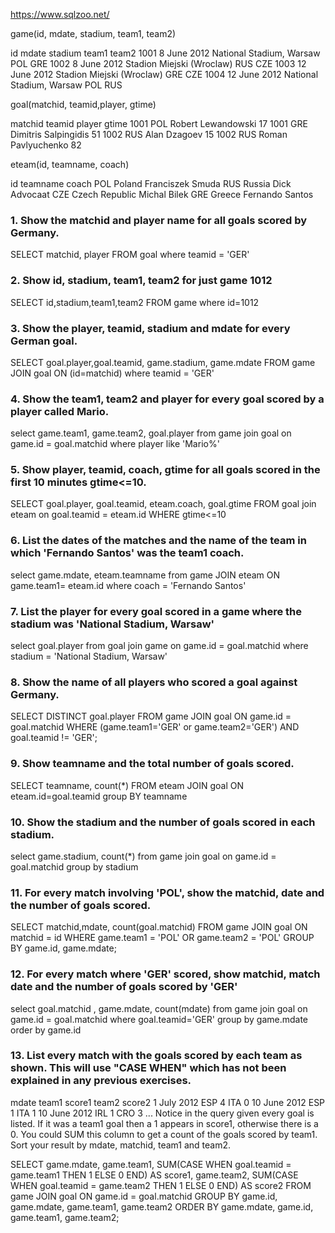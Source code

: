 https://www.sqlzoo.net/

game(id, mdate, stadium, team1, team2)

id	mdate	stadium	team1	team2
1001	8 June 2012	National Stadium, Warsaw	POL	GRE
1002	8 June 2012	Stadion Miejski (Wroclaw)	RUS	CZE
1003	12 June 2012	Stadion Miejski (Wroclaw)	GRE	CZE
1004	12 June 2012	National Stadium, Warsaw	POL	RUS


goal(matchid, teamid,player, gtime)

matchid	teamid	player	gtime
1001	POL	Robert Lewandowski	17
1001	GRE	Dimitris Salpingidis	51
1002	RUS	Alan Dzagoev	        15
1002	RUS	Roman Pavlyuchenko	82


eteam(id, teamname, coach)

id	teamname	coach
POL	Poland	Franciszek Smuda
RUS	Russia	Dick Advocaat
CZE	Czech Republic	Michal Bilek
GRE	Greece	Fernando Santos


### 1. Show the matchid and player name for all goals scored by Germany.

SELECT matchid, player FROM goal 
where teamid = 'GER'

### 2. Show id, stadium, team1, team2 for just game 1012

SELECT id,stadium,team1,team2
FROM game
where id=1012

### 3. Show the player, teamid, stadium and mdate for every German goal.

SELECT goal.player,goal.teamid, game.stadium, game.mdate
FROM game 
JOIN goal ON (id=matchid)
where teamid = 'GER'

### 4. Show the team1, team2 and player for every goal scored by a player called Mario.

select game.team1, game.team2, goal.player
from game
join goal on game.id = goal.matchid
where player like 'Mario%'

### 5. Show player, teamid, coach, gtime for all goals scored in the first 10 minutes gtime<=10.

SELECT goal.player, goal.teamid, eteam.coach, goal.gtime
FROM goal 
join eteam on goal.teamid = eteam.id
WHERE gtime<=10

### 6. List the dates of the matches and the name of the team in which 'Fernando Santos' was the team1 coach.

select game.mdate, eteam.teamname
from game
JOIN eteam ON game.team1= eteam.id
where coach = 'Fernando Santos' 

### 7. List the player for every goal scored in a game where the stadium was 'National Stadium, Warsaw'

select goal.player
from goal
join game on game.id = goal.matchid
where stadium = 'National Stadium, Warsaw'

### 8. Show the name of all players who scored a goal against Germany.

SELECT DISTINCT goal.player
FROM game
JOIN goal ON game.id = goal.matchid
WHERE (game.team1='GER' or game.team2='GER') AND goal.teamid != 'GER';


### 9. Show teamname and the total number of goals scored.

SELECT teamname, count(*)
FROM eteam JOIN goal ON eteam.id=goal.teamid
group BY teamname

### 10. Show the stadium and the number of goals scored in each stadium.

select game.stadium, count(*)
from game
join goal on game.id = goal.matchid
group by stadium

### 11. For every match involving 'POL', show the matchid, date and the number of goals scored.

SELECT matchid,mdate, count(goal.matchid)
FROM game JOIN goal ON matchid = id 
WHERE game.team1 = 'POL' OR game.team2 = 'POL' 
GROUP BY game.id, game.mdate;

### 12. For every match where 'GER' scored, show matchid, match date and the number of goals scored by 'GER'

select goal.matchid , game.mdate, count(mdate)
from game
join goal on game.id = goal.matchid
where goal.teamid='GER'
group by game.mdate
order by game.id

### 13. List every match with the goals scored by each team as shown. This will use "CASE WHEN" which has not been explained in any previous exercises.
mdate	team1	score1	team2	score2
1 July 2012	ESP	4	ITA	0
10 June 2012	ESP	1	ITA	1
10 June 2012	IRL	1	CRO	3
...
Notice in the query given every goal is listed. If it was a team1 goal then a 1 appears in score1, otherwise there is a 0. You could SUM this column to get a count of the goals scored by team1. Sort your result by mdate, matchid, team1 and team2.

SELECT
  game.mdate,
  game.team1,
  SUM(CASE WHEN goal.teamid = game.team1 THEN 1 ELSE 0 END) AS score1,
  game.team2,
  SUM(CASE WHEN goal.teamid = game.team2 THEN 1 ELSE 0 END) AS score2
FROM  game
JOIN goal ON game.id = goal.matchid
GROUP BY  game.id, game.mdate, game.team1, game.team2
ORDER BY  game.mdate, game.id, game.team1, game.team2;





